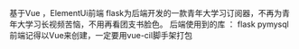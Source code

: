 基于Vue ，ElementUi前端 flask为后端开发的一款青年大学习订阅器，不再为青年大学习长视频苦恼，不用再看团支书脸色。
后端使用到的库 ：
 flask
 pymysql
 前端记得以Vue来创建，一定要用vue-cil脚手架打包 
			
